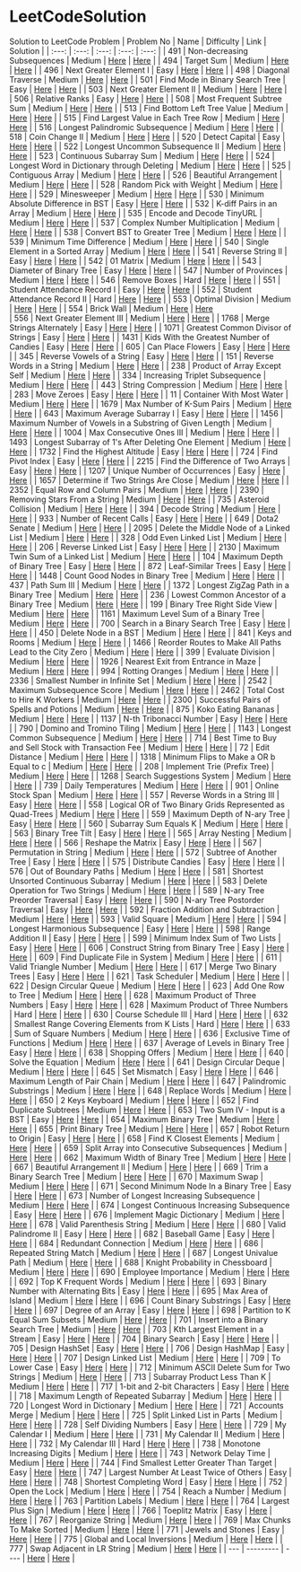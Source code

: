 # LeetCodeSolution

Solution to LeetCode Problem
| Problem No | Name | Difficulty | Link | Solution |
| :---:   | :---: | :---: | :---: | :---: |
| 491 | Non-decreasing Subsequences |  Medium  | [Here](https://leetcode.com/problems/non-decreasing-subsequences/)   | [Here](https://github.com/takadashin/LeetCodeSolution/tree/main/491.%20Non-decreasing%20Subsequences)   |
| 494 | Target Sum |  Medium  | [Here](https://leetcode.com/problems/target-sum/)   | [Here](https://github.com/takadashin/LeetCodeSolution/tree/main/494.%20Target%20Sum)   |
| 496 | Next Greater Element I |  Easy  | [Here](https://leetcode.com/problems/next-greater-element-i/description/)   | [Here](https://github.com/takadashin/LeetCodeSolution/tree/main/496.%20Next%20Greater%20Element%20I)   |
| 498 | Diagonal Traverse |  Medium  | [Here](https://leetcode.com/problems/diagonal-traverse/description/)   | [Here](https://github.com/takadashin/LeetCodeSolution/tree/main/498.%20Diagonal%20Traverse)   |
| 501 | Find Mode in Binary Search Tree |  Easy  | [Here](https://leetcode.com/problems/find-mode-in-binary-search-tree/)   | [Here](https://github.com/takadashin/LeetCodeSolution/tree/main/501.%20Find%20Mode%20in%20Binary%20Search%20Tree)   |
| 503 | Next Greater Element II |  Medium  | [Here](https://leetcode.com/problems/next-greater-element-ii/description/)   | [Here](https://github.com/takadashin/LeetCodeSolution/tree/main/503.%20Next%20Greater%20Element%20II)   |
| 506 | Relative Ranks |  Easy  | [Here](https://leetcode.com/problems/relative-ranks/description/)   | [Here](https://github.com/takadashin/LeetCodeSolution/tree/main/506.%20Relative%20Ranks)   |
| 508 | Most Frequent Subtree Sum |  Medium  | [Here](https://leetcode.com/problems/most-frequent-subtree-sum/description/)   | [Here](https://github.com/takadashin/LeetCodeSolution/tree/main/508.%20Most%20Frequent%20Subtree%20Sum)   |
| 513 | Find Bottom Left Tree Value |  Medium  | [Here](https://leetcode.com/problems/find-bottom-left-tree-value/description/)   | [Here](https://github.com/takadashin/LeetCodeSolution/tree/main/513.%20Find%20Bottom%20Left%20Tree%20Value)   |
| 515 | Find Largest Value in Each Tree Row |  Medium  | [Here](https://leetcode.com/problems/find-largest-value-in-each-tree-row/description/)   | [Here](https://github.com/takadashin/LeetCodeSolution/tree/main/515.%20Find%20Largest%20Value%20in%20Each%20Tree%20Row)   |
| 516 | Longest Palindromic Subsequence |  Medium  | [Here](https://leetcode.com/problems/longest-palindromic-subsequence/description/)   | [Here](https://github.com/takadashin/LeetCodeSolution/tree/main/516.%20Longest%20Palindromic%20Subsequence)   |
| 518 | Coin Change II |  Medium  | [Here](https://leetcode.com/problems/coin-change-ii/description/)   | [Here](https://github.com/takadashin/LeetCodeSolution/tree/main/518.%20Coin%20Change%20II)   |
| 520 | Detect Capital |  Easy  | [Here](https://leetcode.com/problems/detect-capital/)   | [Here](https://github.com/takadashin/LeetCodeSolution/tree/main/520.%20Detect%20Capital)   |
| 522 | Longest Uncommon Subsequence II |  Medium  | [Here](https://leetcode.com/problems/longest-uncommon-subsequence-ii/description/)   | [Here](https://github.com/takadashin/LeetCodeSolution/tree/main/522.%20Longest%20Uncommon%20Subsequence%20II)   |
| 523 | Continuous Subarray Sum |  Medium  | [Here](https://leetcode.com/problems/continuous-subarray-sum/description/)   | [Here](https://github.com/takadashin/LeetCodeSolution/tree/main/523.%20Continuous%20Subarray%20Sum)   |
| 524 | Longest Word in Dictionary through Deleting |  Medium  | [Here](https://leetcode.com/problems/longest-word-in-dictionary-through-deleting/description/)   | [Here](https://github.com/takadashin/LeetCodeSolution/tree/main/524.%20Longest%20Word%20in%20Dictionary%20through%20Deleting)   |
| 525 | Contiguous Array |  Medium  | [Here](https://leetcode.com/problems/contiguous-array/description/)   | [Here](https://github.com/takadashin/LeetCodeSolution/tree/main/525.%20Contiguous%20Array)   |
| 526 | Beautiful Arrangement |  Medium  | [Here](https://leetcode.com/problems/beautiful-arrangement/description/)   | [Here](https://github.com/takadashin/LeetCodeSolution/tree/main/526.%20Beautiful%20Arrangement)   |
| 528 | Random Pick with Weight |  Medium  | [Here](https://leetcode.com/problems/random-pick-with-weight/description/)   | [Here](https://github.com/takadashin/LeetCodeSolution/tree/main/528.%20Random%20Pick%20with%20Weight)   |
| 529 | Minesweeper |  Medium  | [Here](https://leetcode.com/problems/minesweeper/description/)   | [Here](https://github.com/takadashin/LeetCodeSolution/tree/main/529.%20Minesweeper)   |
| 530 | Minimum Absolute Difference in BST |  Easy  | [Here](https://leetcode.com/problems/minimum-absolute-difference-in-bst/description/)   | [Here](https://github.com/takadashin/LeetCodeSolution/tree/main/530.%20Minimum%20Absolute%20Difference%20in%20BST)   |
| 532 | K-diff Pairs in an Array |  Medium  | [Here](https://leetcode.com/problems/k-diff-pairs-in-an-array/description/)   | [Here](https://github.com/takadashin/LeetCodeSolution/tree/main/532.%20K-diff%20Pairs%20in%20an%20Array)   |
| 535 | Encode and Decode TinyURL |  Medium  | [Here](https://leetcode.com/problems/encode-and-decode-tinyurl/description/)   | [Here](https://github.com/takadashin/LeetCodeSolution/tree/main/535.%20Encode%20and%20Decode%20TinyURL)   |
| 537 | Complex Number Multiplication |  Medium  | [Here](https://leetcode.com/problems/complex-number-multiplication/description/)   | [Here](https://github.com/takadashin/LeetCodeSolution/tree/main/537.%20Complex%20Number%20Multiplication)   |
| 538 | Convert BST to Greater Tree |  Medium  | [Here](https://leetcode.com/problems/convert-bst-to-greater-tree/description/)   | [Here](https://github.com/takadashin/LeetCodeSolution/tree/main/538.%20Convert%20BST%20to%20Greater%20Tree)   |
| 539 | Minimum Time Difference |  Medium  | [Here](https://leetcode.com/problems/minimum-time-difference/description/)   | [Here](https://github.com/takadashin/LeetCodeSolution/tree/main/539.%20Minimum%20Time%20Difference)   |
| 540 | Single Element in a Sorted Array | Medium  | [Here](https://leetcode.com/problems/single-element-in-a-sorted-array/description/)   | [Here](https://github.com/takadashin/LeetCodeSolution/tree/main/540.%20Single%20Element%20in%20a%20Sorted%20Array)   |
| 541 | Reverse String II |  Easy  | [Here](https://leetcode.com/problems/reverse-string-ii/description/)   | [Here](https://github.com/takadashin/LeetCodeSolution/tree/main/541.%20Reverse%20String%20II)   |
| 542 | 01 Matrix |  Medium  | [Here](https://leetcode.com/problems/01-matrix/description/)   | [Here](https://github.com/takadashin/LeetCodeSolution/tree/main/542.%2001%20Matrix)   |
| 543 | Diameter of Binary Tree |  Easy  | [Here](https://leetcode.com/problems/diameter-of-binary-tree/description/)   | [Here](https://github.com/takadashin/LeetCodeSolution/tree/main/543.%20Diameter%20of%20Binary%20Tree)   |
| 547 | Number of Provinces |  Medium  | [Here](https://leetcode.com/problems/number-of-provinces/description/)   | [Here](https://github.com/takadashin/LeetCodeSolution/tree/main/547.%20Number%20of%20Provinces)   |
| 546 | Remove Boxes |  Hard  | [Here](https://leetcode.com/problems/remove-boxes/description/)   | [Here](https://github.com/takadashin/LeetCodeSolution/tree/main/546.%20Remove%20Boxes)   |
| 551 | Student Attendance Record I |  Easy  | [Here](https://leetcode.com/problems/student-attendance-record-i/)   | [Here](https://github.com/takadashin/LeetCodeSolution/tree/main/551.%20Student%20Attendance%20Record%20I)   |
| 552 | Student Attendance Record II |  Hard  | [Here](https://leetcode.com/problems/student-attendance-record-ii/description/)   | [Here](https://github.com/takadashin/LeetCodeSolution/tree/main/552.%20Student%20Attendance%20Record%20II)   |
| 553 | Optimal Division |  Medium  | [Here](https://leetcode.com/problems/optimal-division/description/)   | [Here](https://github.com/takadashin/LeetCodeSolution/tree/main/553.%20Optimal%20Division)   |
| 554 | Brick Wall |  Medium  | [Here](https://leetcode.com/problems/brick-wall/description/)   | [Here](https://github.com/takadashin/LeetCodeSolution/tree/main/554.%20Brick%20Wall)   
| 556 | Next Greater Element III |  Medium  | [Here](https://leetcode.com/problems/next-greater-element-iii/description/)   | [Here](https://github.com/takadashin/LeetCodeSolution/tree/main/556.%20Next%20Greater%20Element%20III)   |
| 1768 | Merge Strings Alternately |  Easy  | [Here](https://leetcode.com/problems/merge-strings-alternately/description/?envType=study-plan-v2&envId=leetcode-75)   | [Here](https://github.com/takadashin/LeetCodeSolution/tree/main/1768.%20Merge%20Strings%20Alternately)   |
| 1071 | Greatest Common Divisor of Strings |  Easy  | [Here](https://leetcode.com/problems/greatest-common-divisor-of-strings/description/?envType=study-plan-v2&envId=leetcode-75)   | [Here](https://github.com/takadashin/LeetCodeSolution/tree/main/1071.%20Greatest%20Common%20Divisor%20of%20Strings)   |
| 1431 | Kids With the Greatest Number of Candies |  Easy  | [Here](https://leetcode.com/problems/kids-with-the-greatest-number-of-candies/description/?envType=study-plan-v2&envId=leetcode-75)   | [Here](https://github.com/takadashin/LeetCodeSolution/tree/main/1431.%20Kids%20With%20the%20Greatest%20Number%20of%20Candies)   |
| 605 | Can Place Flowers |  Easy  | [Here](https://leetcode.com/problems/can-place-flowers/description/?envType=study-plan-v2&envId=leetcode-75)   | [Here](https://github.com/takadashin/LeetCodeSolution/tree/main/605.%20Can%20Place%20Flowers)   |
| 345 | Reverse Vowels of a String |  Easy  | [Here](https://leetcode.com/problems/reverse-vowels-of-a-string/description/?envType=study-plan-v2&envId=leetcode-75)   | [Here](https://github.com/takadashin/LeetCodeSolution/tree/main/345.%20Reverse%20Vowels%20of%20a%20String)   |
| 151 | Reverse Words in a String |  Medium  | [Here](https://leetcode.com/problems/reverse-words-in-a-string/description/?envType=study-plan-v2&envId=leetcode-75)   | [Here](https://github.com/takadashin/LeetCodeSolution/tree/main/151.%20Reverse%20Words%20in%20a%20String)   |
| 238 | Product of Array Except Self |  Medium  | [Here](https://leetcode.com/problems/product-of-array-except-self/description/?envType=study-plan-v2&envId=leetcode-75)   | [Here](https://github.com/takadashin/LeetCodeSolution/tree/main/238.%20Product%20of%20Array%20Except%20Self)   |
| 334 | Increasing Triplet Subsequence |  Medium  | [Here](https://leetcode.com/problems/increasing-triplet-subsequence/description/?envType=study-plan-v2&envId=leetcode-75)   | [Here](https://github.com/takadashin/LeetCodeSolution/tree/main/334.%20Increasing%20Triplet%20Subsequence)   |
| 443 | String Compression |  Medium  | [Here](https://leetcode.com/problems/string-compression/description/?envType=study-plan-v2&envId=leetcode-75)   | [Here](https://github.com/takadashin/LeetCodeSolution/tree/main/443.%20String%20Compression)   |
| 283 | Move Zeroes |  Easy  | [Here](https://leetcode.com/problems/move-zeroes/description/?envType=study-plan-v2&envId=leetcode-75)   | [Here](https://github.com/takadashin/LeetCodeSolution/tree/main/283.%20Move%20Zeroes)   |
| 11 | Container With Most Water |  Medium  | [Here](https://leetcode.com/problems/container-with-most-water/description/?envType=study-plan-v2&envId=leetcode-75)   | [Here](https://github.com/takadashin/LeetCodeSolution/tree/main/11.%20Container%20With%20Most%20Water)   |
| 1679 | Max Number of K-Sum Pairs |  Medium  | [Here](https://leetcode.com/problems/max-number-of-k-sum-pairs/description/?envType=study-plan-v2&envId=leetcode-75)   | [Here](https://github.com/takadashin/LeetCodeSolution/tree/main/1679.%20Max%20Number%20of%20K-Sum%20Pairs%20Medium)   |
| 643 | Maximum Average Subarray I |  Easy  | [Here](https://leetcode.com/problems/maximum-average-subarray-i/description/?envType=study-plan-v2&envId=leetcode-75)   | [Here](https://github.com/takadashin/LeetCodeSolution/tree/main/643.%20Maximum%20Average%20Subarray%20I)   |
| 1456 | Maximum Number of Vowels in a Substring of Given Length |  Medium  | [Here](https://leetcode.com/problems/maximum-number-of-vowels-in-a-substring-of-given-length/description/?envType=study-plan-v2&envId=leetcode-75)   | [Here](https://github.com/takadashin/LeetCodeSolution/tree/main/1456.%20Maximum%20Number%20of%20Vowels%20in%20a%20Substring%20of%20Given%20Length)   |
|  1004 | Max Consecutive Ones III |  Medium  | [Here](https://leetcode.com/problems/max-consecutive-ones-iii/description/?envType=study-plan-v2&envId=leetcode-75)   | [Here](https://github.com/takadashin/LeetCodeSolution/tree/main/1004.%20Max%20Consecutive%20Ones%20III)   |
| 1493 | Longest Subarray of 1's After Deleting One Element |  Medium  | [Here](https://leetcode.com/problems/longest-subarray-of-1s-after-deleting-one-element/description/?envType=study-plan-v2&envId=leetcode-75)   | [Here](https://github.com/takadashin/LeetCodeSolution/tree/main/1493.%20Longest%20Subarray%20of%201's%20After%20Deleting%20One%20Element)   |
| 1732 | Find the Highest Altitude |  Easy  | [Here](https://leetcode.com/problems/find-the-highest-altitude/description/?envType=study-plan-v2&envId=leetcode-75)   | [Here](https://github.com/takadashin/LeetCodeSolution/tree/main/1732.%20Find%20the%20Highest%20Altitude)   |
| 724 | Find Pivot Index |  Easy  | [Here](https://leetcode.com/problems/find-pivot-index/description/?envType=study-plan-v2&envId=leetcode-75)   | [Here](https://github.com/takadashin/LeetCodeSolution/tree/main/724.%20Find%20Pivot%20Index)   |
| 2215 | Find the Difference of Two Arrays |  Easy  | [Here](https://leetcode.com/problems/find-the-difference-of-two-arrays/description/?envType=study-plan-v2&envId=leetcode-75)   | [Here](https://github.com/takadashin/LeetCodeSolution/tree/main/2215.%20Find%20the%20Difference%20of%20Two%20Arrays)   |
| 1207 | Unique Number of Occurrences | Easy  | [Here](https://leetcode.com/problems/unique-number-of-occurrences/description/?envType=study-plan-v2&envId=leetcode-75)   | [Here](https://github.com/takadashin/LeetCodeSolution/tree/main/1207.%20Unique%20Number%20of%20Occurrences)   |
| 1657 | Determine if Two Strings Are Close | Medium  | [Here](https://leetcode.com/problems/determine-if-two-strings-are-close/description/?envType=study-plan-v2&envId=leetcode-75)   | [Here](https://github.com/takadashin/LeetCodeSolution/tree/main/1657.%20Determine%20if%20Two%20Strings%20Are%20Close)   |
| 2352 | Equal Row and Column Pairs | Medium  | [Here](https://leetcode.com/problems/equal-row-and-column-pairs/description/?envType=study-plan-v2&envId=leetcode-75)   | [Here](https://github.com/takadashin/LeetCodeSolution/tree/main/2352.%20Equal%20Row%20and%20Column%20Pairs)   |
| 2390 | Removing Stars From a String | Medium  | [Here](https://leetcode.com/problems/removing-stars-from-a-string/description/)   | [Here](https://github.com/takadashin/LeetCodeSolution/tree/main/2390.%20Removing%20Stars%20From%20a%20String)   |
| 735 | Asteroid Collision |  Medium  | [Here](https://leetcode.com/problems/asteroid-collision/description/)   | [Here](https://github.com/takadashin/LeetCodeSolution/tree/main/735.%20Asteroid%20Collision)   |
| 394 | Decode String |  Medium  | [Here](https://leetcode.com/problems/decode-string/?envType=study-plan-v2&envId=leetcode-75)   | [Here](https://github.com/takadashin/LeetCodeSolution/tree/main/394.%20Decode%20String)   |
| 933 | Number of Recent Calls |  Easy  | [Here](https://leetcode.com/problems/number-of-recent-calls/description/?envType=study-plan-v2&envId=leetcode-75)   | [Here](https://github.com/takadashin/LeetCodeSolution/tree/main/933.%20Number%20of%20Recent%20Calls)   |
| 649 | Dota2 Senate  |  Medium  | [Here](https://leetcode.com/problems/dota2-senate/description/?envType=study-plan-v2&envId=leetcode-75)   | [Here](https://github.com/takadashin/LeetCodeSolution/tree/main/649.%20Dota2%20Senate)   |
| 2095 | Delete the Middle Node of a Linked List |  Medium  | [Here](https://leetcode.com/problems/delete-the-middle-node-of-a-linked-list/description/?envType=study-plan-v2&envId=leetcode-75)   | [Here](https://github.com/takadashin/LeetCodeSolution/tree/main/2095.%20Delete%20the%20Middle%20Node%20of%20a%20Linked%20List)   |
| 328 | Odd Even Linked List |  Medium  | [Here](https://leetcode.com/problems/odd-even-linked-list/description/?envType=study-plan-v2&envId=leetcode-75)   | [Here](https://github.com/takadashin/LeetCodeSolution/tree/main/328.%20Odd%20Even%20Linked%20List)   |
| 206 | Reverse Linked List | Easy  | [Here](https://leetcode.com/problems/reverse-linked-list/description/?envType=study-plan-v2&envId=leetcode-75)   | [Here](https://github.com/takadashin/LeetCodeSolution/tree/main/206.%20Reverse%20Linked%20List)  |
| 2130 | Maximum Twin Sum of a Linked List  |  Medium  | [Here](https://leetcode.com/problems/maximum-twin-sum-of-a-linked-list/description/)   | [Here](https://github.com/takadashin/LeetCodeSolution/tree/main/2130.%20Maximum%20Twin%20Sum%20of%20a%20Linked%20List)   |
| 104 | Maximum Depth of Binary Tree |  Easy  | [Here](https://leetcode.com/problems/maximum-depth-of-binary-tree/description/?envType=study-plan-v2&envId=leetcode-75)   | [Here](https://github.com/takadashin/LeetCodeSolution/tree/main/104.%20Maximum%20Depth%20of%20Binary%20Tree)   |
| 872 | Leaf-Similar Trees |  Easy  | [Here](https://leetcode.com/problems/leaf-similar-trees/description/?envType=study-plan-v2&envId=leetcode-75)   | [Here](https://github.com/takadashin/LeetCodeSolution/tree/main/872.%20Leaf-Similar%20Trees)   |
| 1448 | Count Good Nodes in Binary Tree |  Medium  | [Here](https://leetcode.com/problems/count-good-nodes-in-binary-tree/description/?envType=study-plan-v2&envId=leetcode-75)   | [Here](https://github.com/takadashin/LeetCodeSolution/tree/main/1448.%20Count%20Good%20Nodes%20in%20Binary%20Tree)   |
| 437 | Path Sum III | Medium  | [Here](https://leetcode.com/problems/path-sum-iii/description/?envType=study-plan-v2&envId=leetcode-75)   | [Here](https://github.com/takadashin/LeetCodeSolution/tree/main/437.%20Path%20Sum%20III)   |
| 1372 | Longest ZigZag Path in a Binary Tree |  Medium  | [Here](https://leetcode.com/problems/longest-zigzag-path-in-a-binary-tree/description/)   | [Here](https://github.com/takadashin/LeetCodeSolution/tree/main/1372.%20Longest%20ZigZag%20Path%20in%20a%20Binary%20Tree)   |
| 236 | Lowest Common Ancestor of a Binary Tree |  Medium  | [Here](https://leetcode.com/problems/lowest-common-ancestor-of-a-binary-tree/description/?envType=study-plan-v2&envId=leetcode-75)   | [Here](https://github.com/takadashin/LeetCodeSolution/tree/main/236.%20Lowest%20Common%20Ancestor%20of%20a%20Binary%20Tree)   |
| 199 | Binary Tree Right Side View |  Medium  | [Here](https://leetcode.com/problems/binary-tree-right-side-view/description/)   | [Here](https://github.com/takadashin/LeetCodeSolution/tree/main/199.%20Binary%20Tree%20Right%20Side%20View)   |
| 1161 | Maximum Level Sum of a Binary Tree | Medium  | [Here](https://leetcode.com/problems/maximum-level-sum-of-a-binary-tree/description/?envType=study-plan-v2&envId=leetcode-75)   | [Here](https://github.com/takadashin/LeetCodeSolution/tree/main/1161.%20Maximum%20Level%20Sum%20of%20a%20Binary%20Tree)   |
| 700 | Search in a Binary Search Tree |  Easy  | [Here](https://leetcode.com/problems/search-in-a-binary-search-tree/description/?envType=study-plan-v2&envId=leetcode-75)   | [Here](https://github.com/takadashin/LeetCodeSolution/tree/main/700.%20Search%20in%20a%20Binary%20Search%20Tree)   |
| 450 | Delete Node in a BST | Medium  | [Here](https://leetcode.com/problems/delete-node-in-a-bst/description/?source=submission-ac)   | [Here](https://github.com/takadashin/LeetCodeSolution/tree/main/450.%20Delete%20Node%20in%20a%20BST)   |
| 841 | Keys and Rooms | Medium  | [Here](https://leetcode.com/problems/keys-and-rooms/description/?envType=study-plan-v2&envId=leetcode-75)   | [Here](https://github.com/takadashin/LeetCodeSolution/tree/main/841.%20Keys%20and%20Rooms)   |
| 1466 | Reorder Routes to Make All Paths Lead to the City Zero |  Medium  | [Here](https://leetcode.com/problems/reorder-routes-to-make-all-paths-lead-to-the-city-zero/description/?envType=study-plan-v2&envId=leetcode-75)   | [Here](https://github.com/takadashin/LeetCodeSolution/tree/main/1466.%20Reorder%20Routes%20to%20Make%20All%20Paths%20Lead%20to%20the%20City%20Zero)   |
| 399 | Evaluate Division | Medium  | [Here](https://leetcode.com/problems/evaluate-division/description/?envType=study-plan-v2&envId=leetcode-75)   | [Here](https://github.com/takadashin/LeetCodeSolution/tree/main/399.%20Evaluate%20Division)   |
| 1926 | Nearest Exit from Entrance in Maze | Medium  | [Here](https://leetcode.com/problems/nearest-exit-from-entrance-in-maze/?envType=study-plan-v2&envId=leetcode-75)   | [Here](https://github.com/takadashin/LeetCodeSolution/tree/main/1926.%20Nearest%20Exit%20from%20Entrance%20in%20Maze)   |
| 994 | Rotting Oranges |  Medium  | [Here](https://leetcode.com/problems/rotting-oranges/description/?envType=study-plan-v2&envId=leetcode-75)   | [Here](https://github.com/takadashin/LeetCodeSolution/tree/main/994.%20Rotting%20Oranges)   |
| 2336 | Smallest Number in Infinite Set | Medium  | [Here](https://leetcode.com/problems/smallest-number-in-infinite-set/description/?envType=study-plan-v2&envId=leetcode-75)   | [Here](https://github.com/takadashin/LeetCodeSolution/tree/main/2336.%20Smallest%20Number%20in%20Infinite%20Set)   |
| 2542 | Maximum Subsequence Score | Medium  | [Here](https://leetcode.com/problems/maximum-subsequence-score/description/?envType=study-plan-v2&envId=leetcode-75)   | [Here](https://github.com/takadashin/LeetCodeSolution/tree/main/2542.%20Maximum%20Subsequence%20Score)   |
| 2462 | Total Cost to Hire K Workers | Medium  | [Here](https://leetcode.com/problems/total-cost-to-hire-k-workers/)   | [Here](https://github.com/takadashin/LeetCodeSolution/blob/main/2462.%20Total%20Cost%20to%20Hire%20K%20Workers/Solution.cpp)   |
| 2300 | Successful Pairs of Spells and Potions | Medium | [Here](https://leetcode.com/problems/successful-pairs-of-spells-and-potions/description/?envType=study-plan-v2&envId=leetcode-75)   | [Here](https://github.com/takadashin/LeetCodeSolution/tree/main/2300.%20Successful%20Pairs%20of%20Spells%20and%20Potions)   |
| 875 | Koko Eating Bananas | Medium  | [Here](https://leetcode.com/problems/koko-eating-bananas/)   | [Here](https://github.com/takadashin/LeetCodeSolution/tree/main/875.%20Koko%20Eating%20Bananas)   |
| 1137 | N-th Tribonacci Number |  Easy  | [Here](https://leetcode.com/problems/n-th-tribonacci-number/?envType=study-plan-v2&envId=leetcode-75)   | [Here](https://github.com/takadashin/LeetCodeSolution/tree/main/1137.%20N-th%20Tribonacci%20Number)   |
| 790 | Domino and Tromino Tiling | Medium  | [Here](https://leetcode.com/problems/domino-and-tromino-tiling/description/?envType=study-plan-v2&envId=leetcode-75)   | [Here](https://github.com/takadashin/LeetCodeSolution/tree/main/790.%20Domino%20and%20Tromino%20Tiling)   |
| 1143 | Longest Common Subsequence | Medium  | [Here](https://leetcode.com/problems/longest-common-subsequence/description/?envType=study-plan-v2&envId=leetcode-75)   | [Here](https://github.com/takadashin/LeetCodeSolution/tree/main/1143.%20Longest%20Common%20Subsequence)   |
| 714 | Best Time to Buy and Sell Stock with Transaction Fee | Medium |  [Here](https://leetcode.com/problems/best-time-to-buy-and-sell-stock-with-transaction-fee/description/?envType=study-plan-v2&envId=leetcode-75)   | [Here](https://github.com/takadashin/LeetCodeSolution/tree/main/714.%20Best%20Time%20to%20Buy%20and%20Sell%20Stock%20with%20Transaction%20Fee)   |
| 72 | Edit Distance | Medium  | [Here](https://leetcode.com/problems/edit-distance/description/?envType=study-plan-v2&envId=leetcode-75)   | [Here](https://github.com/takadashin/LeetCodeSolution/tree/main/72.%20Edit%20Distance)   |
| 1318 | Minimum Flips to Make a OR b Equal to c | Medium  | [Here](https://leetcode.com/problems/minimum-flips-to-make-a-or-b-equal-to-c/?envType=study-plan-v2&envId=leetcode-75)   | [Here](https://github.com/takadashin/LeetCodeSolution/tree/main/1318.%20Minimum%20Flips%20to%20Make%20a%20OR%20b%20Equal%20to%20c)   |
| 208 | Implement Trie (Prefix Tree) | Medium  | [Here](https://leetcode.com/problems/implement-trie-prefix-tree/)   | [Here](https://github.com/takadashin/LeetCodeSolution/tree/main/208.%20Implement%20Trie%20(Prefix%20Tree))   |
| 1268 | Search Suggestions System  | Medium  | [Here](https://leetcode.com/problems/search-suggestions-system/description/?envType=study-plan-v2&envId=leetcode-75)   | [Here](https://github.com/takadashin/LeetCodeSolution/tree/main/1268.%20Search%20Suggestions%20System)   |
| 739 | Daily Temperatures | Medium  | [Here](https://leetcode.com/problems/daily-temperatures/description/?envType=study-plan-v2&envId=leetcode-75)   | [Here](https://github.com/takadashin/LeetCodeSolution/tree/main/739.%20Daily%20Temperatures)   |
| 901 | Online Stock Span | Medium  | [Here](https://leetcode.com/problems/online-stock-span/description/?envType=study-plan-v2&envId=leetcode-75)   | [Here](https://github.com/takadashin/LeetCodeSolution/tree/main/901.%20Online%20Stock%20Span)   |
| 557 | Reverse Words in a String III | Easy  | [Here](https://leetcode.com/problems/reverse-words-in-a-string-iii/description/)   | [Here](https://github.com/takadashin/LeetCodeSolution/tree/main/557.%20Reverse%20Words%20in%20a%20String%20III)   |
| 558 | Logical OR of Two Binary Grids Represented as Quad-Trees | Medium  | [Here](https://leetcode.com/problems/logical-or-of-two-binary-grids-represented-as-quad-trees/description/)   | [Here](https://github.com/takadashin/LeetCodeSolution/tree/main/558.%20Logical%20OR%20of%20Two%20Binary%20Grids%20Represented%20as%20Quad-Trees)   |
| 559 | Maximum Depth of N-ary Tree |  Easy  | [Here](https://leetcode.com/problems/maximum-depth-of-n-ary-tree/description/)   | [Here](https://github.com/takadashin/LeetCodeSolution/tree/main/559.%20Maximum%20Depth%20of%20N-ary%20Tree)   |
| 560 | Subarray Sum Equals K | Medium  | [Here](https://leetcode.com/problems/subarray-sum-equals-k/description/)   | [Here](https://github.com/takadashin/LeetCodeSolution/tree/main/560.%20Subarray%20Sum%20Equals%20K)   |
| 563 | Binary Tree Tilt | Easy  | [Here](https://leetcode.com/problems/binary-tree-tilt/description/)   | [Here](https://github.com/takadashin/LeetCodeSolution/tree/main/563.%20Binary%20Tree%20Tilt)   |
| 565 | Array Nesting |  Medium  | [Here](https://leetcode.com/problems/array-nesting/description/)   | [Here](https://github.com/takadashin/LeetCodeSolution/tree/main/565.%20Array%20Nesting)   |
| 566 | Reshape the Matrix | Easy  | [Here](https://leetcode.com/problems/reshape-the-matrix/)   | [Here](https://github.com/takadashin/LeetCodeSolution/tree/main/566.%20Reshape%20the%20Matrix)   |
| 567 | Permutation in String | Medium  | [Here](https://leetcode.com/problems/permutation-in-string/)   | [Here](https://github.com/takadashin/LeetCodeSolution/tree/main/567.%20Permutation%20in%20String)   |
| 572 | Subtree of Another Tree |  Easy  | [Here](https://leetcode.com/problems/subtree-of-another-tree/)   | [Here](https://github.com/takadashin/LeetCodeSolution/tree/main/572.%20Subtree%20of%20Another%20Tree)   |
| 575 | Distribute Candies |  Easy  | [Here](https://leetcode.com/problems/distribute-candies/description/)   | [Here](https://github.com/takadashin/LeetCodeSolution/tree/main/575.%20Distribute%20Candies)   |
| 576 | Out of Boundary Paths |  Medium  | [Here](https://leetcode.com/problems/out-of-boundary-paths/description/)   | [Here](https://github.com/takadashin/LeetCodeSolution/tree/main/576.%20Out%20of%20Boundary%20Paths)   |
| 581 |  Shortest Unsorted Continuous Subarray |  Medium  | [Here](https://leetcode.com/problems/shortest-unsorted-continuous-subarray/description/)   | [Here](https://github.com/takadashin/LeetCodeSolution/tree/main/581.%20Shortest%20Unsorted%20Continuous%20Subarray)   |
| 583 | Delete Operation for Two Strings  |  Medium  | [Here](https://leetcode.com/problems/delete-operation-for-two-strings/description/)   | [Here](https://github.com/takadashin/LeetCodeSolution/tree/main/583.%20Delete%20Operation%20for%20Two%20Strings)   |
| 589 | N-ary Tree Preorder Traversal |  Easy  | [Here](https://leetcode.com/problems/n-ary-tree-preorder-traversal/description/)   | [Here](https://github.com/takadashin/LeetCodeSolution/tree/main/589.%20N-ary%20Tree%20Preorder%20Traversal)   |
| 590 | N-ary Tree Postorder Traversal |  Easy  | [Here](https://leetcode.com/problems/n-ary-tree-postorder-traversal/description/)   | [Here](https://github.com/takadashin/LeetCodeSolution/tree/main/590.%20N-ary%20Tree%20Postorder%20Traversal)   |
| 592 | Fraction Addition and Subtraction |  Medium  | [Here](https://leetcode.com/problems/fraction-addition-and-subtraction/description/)   | [Here](https://github.com/takadashin/LeetCodeSolution/tree/main/592.%20Fraction%20Addition%20and%20Subtraction)   |
| 593 | Valid Square |  Medium  | [Here](https://leetcode.com/problems/valid-square/description/)   | [Here](https://github.com/takadashin/LeetCodeSolution/tree/main/593.%20Valid%20Square)   |
| 594 | Longest Harmonious Subsequence |  Easy  | [Here](https://leetcode.com/problems/longest-harmonious-subsequence/)   | [Here](https://github.com/takadashin/LeetCodeSolution/tree/main/594.%20Longest%20Harmonious%20Subsequence)   |
| 598 | Range Addition II |  Easy  | [Here](https://leetcode.com/problems/range-addition-ii/description/)   | [Here](https://github.com/takadashin/LeetCodeSolution/tree/main/598.%20Range%20Addition%20II)   |
| 599 | Minimum Index Sum of Two Lists  |  Easy  | [Here](https://leetcode.com/problems/minimum-index-sum-of-two-lists/description/)   | [Here](https://github.com/takadashin/LeetCodeSolution/tree/main/599.%20Minimum%20Index%20Sum%20of%20Two%20Lists)   |
| 606 | Construct String from Binary Tree |  Easy  | [Here](https://leetcode.com/problems/construct-string-from-binary-tree/description/)   | [Here](https://github.com/takadashin/LeetCodeSolution/tree/main/606.%20Construct%20String%20from%20Binary%20Tree)   |
| 609 | Find Duplicate File in System |  Medium  | [Here](https://leetcode.com/problems/find-duplicate-file-in-system/description/)   | [Here](https://github.com/takadashin/LeetCodeSolution/tree/main/609.%20Find%20Duplicate%20File%20in%20System)   |
| 611 | Valid Triangle Number |  Medium  | [Here](https://leetcode.com/problems/valid-triangle-number/description/)   | [Here](https://github.com/takadashin/LeetCodeSolution/tree/main/611.%20Valid%20Triangle%20Number)   |
| 617 | Merge Two Binary Trees |  Easy  | [Here](https://leetcode.com/problems/merge-two-binary-trees/description/)   | [Here](https://github.com/takadashin/LeetCodeSolution/tree/main/617.%20Merge%20Two%20Binary%20Trees)   |
| 621 | Task Scheduler |  Medium  | [Here](https://leetcode.com/problems/task-scheduler/description/)   | [Here](https://github.com/takadashin/LeetCodeSolution/tree/main/621.%20Task%20Scheduler)   |
| 622 | Design Circular Queue |  Medium  | [Here](https://leetcode.com/problems/design-circular-queue/description/)   | [Here](https://github.com/takadashin/LeetCodeSolution/tree/main/622.%20Design%20Circular%20Queue)   |
| 623 | Add One Row to Tree |  Medium  | [Here](https://leetcode.com/problems/add-one-row-to-tree/description/)   | [Here](https://github.com/takadashin/LeetCodeSolution/tree/main/623.%20Add%20One%20Row%20to%20Tree)   |
| 628 | Maximum Product of Three Numbers |  Easy  | [Here](https://leetcode.com/problems/maximum-product-of-three-numbers/description/)   | [Here](https://github.com/takadashin/LeetCodeSolution/tree/main/628.%20Maximum%20Product%20of%20Three%20Numbers)   |
| 628 | Maximum Product of Three Numbers |  Hard  | [Here](https://leetcode.com/problems/maximum-product-of-three-numbers/)   | [Here](https://github.com/takadashin/LeetCodeSolution/tree/main/629.%20K%20Inverse%20Pairs%20Array)   |
| 630 | Course Schedule III |  Hard  | [Here](https://leetcode.com/problems/course-schedule-iii/description/)   | [Here](https://github.com/takadashin/LeetCodeSolution/tree/main/630.%20Course%20Schedule%20III)   |
| 632 | Smallest Range Covering Elements from K Lists |  Hard  | [Here](https://leetcode.com/problems/smallest-range-covering-elements-from-k-lists)   | [Here](https://github.com/takadashin/LeetCodeSolution/tree/main/632.%20Smallest%20Range%20Covering%20Elements%20from%20K%20Lists)   |
| 633 | Sum of Square Numbers | Medium  | [Here](https://leetcode.com/problems/sum-of-square-numbers/)   | [Here](https://github.com/takadashin/LeetCodeSolution/tree/main/633.%20Sum%20of%20Square%20Numbers)   |
| 636 | Exclusive Time of Functions |  Medium  | [Here](https://leetcode.com/problems/exclusive-time-of-functions/description/)   | [Here](https://github.com/takadashin/LeetCodeSolution/tree/main/636.%20Exclusive%20Time%20of%20Functions)   |
| 637 | Average of Levels in Binary Tree |  Easy  | [Here](https://leetcode.com/problems/average-of-levels-in-binary-tree/description/)   | [Here](https://github.com/takadashin/LeetCodeSolution/tree/main/637.%20Average%20of%20Levels%20in%20Binary%20Tree)   |
| 638 | Shopping Offers |  Medium  | [Here](https://leetcode.com/problems/shopping-offers/description/)   | [Here](https://github.com/takadashin/LeetCodeSolution/tree/main/638.%20Shopping%20Offers)   |
| 640 | Solve the Equation |  Medium  | [Here](https://leetcode.com/problems/solve-the-equation/description/)   | [Here](https://github.com/takadashin/LeetCodeSolution/tree/main/640.%20Solve%20the%20Equation)   |
| 641 | Design Circular Deque |  Medium  | [Here](https://leetcode.com/problems/design-circular-deque/description/)   | [Here](https://github.com/takadashin/LeetCodeSolution/tree/main/641.%20Design%20Circular%20Deque)   |
| 645 | Set Mismatch |  Easy  | [Here](https://leetcode.com/problems/set-mismatch/description/)   | [Here](https://github.com/takadashin/LeetCodeSolution/tree/main/645.%20Set%20Mismatch)   |
| 646 | Maximum Length of Pair Chain |  Medium  | [Here](https://leetcode.com/problems/maximum-length-of-pair-chain/description/)   | [Here](https://github.com/takadashin/LeetCodeSolution/tree/main/646.%20Maximum%20Length%20of%20Pair%20Chain)   |
| 647 | Palindromic Substrings |  Medium  | [Here](https://leetcode.com/problems/palindromic-substrings/description/)   | [Here](https://github.com/takadashin/LeetCodeSolution/tree/main/647.%20Palindromic%20Substrings)   |
| 648 | Replace Words |  Medium  | [Here](https://leetcode.com/problems/replace-words/description/)   | [Here](https://github.com/takadashin/LeetCodeSolution/tree/main/648.%20Replace%20Words)   |
| 650 | 2 Keys Keyboard |  Medium  | [Here](https://leetcode.com/problems/2-keys-keyboard/description/)   | [Here](https://github.com/takadashin/LeetCodeSolution/tree/main/650.%202%20Keys%20Keyboard)   |
| 652 | Find Duplicate Subtrees |  Medium  | [Here](https://leetcode.com/problems/find-duplicate-subtrees/description/)   | [Here](https://github.com/takadashin/LeetCodeSolution/tree/main/652.%20Find%20Duplicate%20Subtrees)   |
| 653 | Two Sum IV - Input is a BST |  Easy  | [Here](https://leetcode.com/problems/two-sum-iv-input-is-a-bst/description/)   | [Here](https://github.com/takadashin/LeetCodeSolution/tree/main/653.%20Two%20Sum%20IV%20-%20Input%20is%20a%20BST)   |
| 654 | Maximum Binary Tree |  Medium  | [Here](https://leetcode.com/problems/maximum-binary-tree/description/)   | [Here](https://github.com/takadashin/LeetCodeSolution/tree/main/654.%20Maximum%20Binary%20Tree)   |
| 655 | Print Binary Tree |  Medium  | [Here](https://leetcode.com/problems/print-binary-tree/description/)   | [Here](https://github.com/takadashin/LeetCodeSolution/tree/main/655.%20Print%20Binary%20Tree)   |
| 657 | Robot Return to Origin |  Easy  | [Here](https://leetcode.com/problems/robot-return-to-origin/description/)   | [Here](https://github.com/takadashin/LeetCodeSolution/tree/main/657.%20Robot%20Return%20to%20Origin)   |
| 658 | Find K Closest Elements |  Medium  | [Here](https://leetcode.com/problems/find-k-closest-elements/description/)   | [Here](https://github.com/takadashin/LeetCodeSolution/tree/main/658.%20Find%20K%20Closest%20Elements)   |
| 659 | Split Array into Consecutive Subsequences |  Medium  | [Here](https://leetcode.com/problems/split-array-into-consecutive-subsequences/description/)   | [Here](https://github.com/takadashin/LeetCodeSolution/tree/main/659.%20Split%20Array%20into%20Consecutive%20Subsequences)   |
| 662 | Maximum Width of Binary Tree |  Medium  | [Here](https://leetcode.com/problems/maximum-width-of-binary-tree/description/)   | [Here](https://github.com/takadashin/LeetCodeSolution/tree/main/662.%20Maximum%20Width%20of%20Binary%20Tree)   |
| 667 | Beautiful Arrangement II |  Medium  | [Here](https://leetcode.com/problems/beautiful-arrangement-ii/description/)   | [Here](https://github.com/takadashin/LeetCodeSolution/tree/main/667.%20Beautiful%20Arrangement%20II)   |
| 669 | Trim a Binary Search Tree |  Medium  | [Here](https://leetcode.com/problems/trim-a-binary-search-tree/description/)   | [Here](https://github.com/takadashin/LeetCodeSolution/tree/main/669.%20Trim%20a%20Binary%20Search%20Tree)   |
| 670 | Maximum Swap |  Medium  | [Here](https://leetcode.com/problems/maximum-swap/description/)   | [Here](https://github.com/takadashin/LeetCodeSolution/tree/main/670.%20Maximum%20Swap)   |
| 671 | Second Minimum Node In a Binary Tree |  Easy  | [Here](https://leetcode.com/problems/second-minimum-node-in-a-binary-tree/description/)   | [Here](https://github.com/takadashin/LeetCodeSolution/tree/main/671.%20Second%20Minimum%20Node%20In%20a%20Binary%20Tree)   |
| 673 | Number of Longest Increasing Subsequence |  Medium  | [Here](https://leetcode.com/problems/number-of-longest-increasing-subsequence/description/)   | [Here](https://github.com/takadashin/LeetCodeSolution/tree/main/673.%20Number%20of%20Longest%20Increasing%20Subsequence)   |
| 674 | Longest Continuous Increasing Subsequence |  Easy  | [Here](https://leetcode.com/problems/longest-continuous-increasing-subsequence/description/)   | [Here](https://github.com/takadashin/LeetCodeSolution/tree/main/674.%20Longest%20Continuous%20Increasing%20Subsequence)   |
| 676 | Implement Magic Dictionary |  Medium  | [Here](https://leetcode.com/problems/implement-magic-dictionary/description/)   | [Here](https://github.com/takadashin/LeetCodeSolution/tree/main/676.%20Implement%20Magic%20Dictionary)   |
| 678 | Valid Parenthesis String |  Medium  | [Here](https://leetcode.com/problems/valid-parenthesis-string/description/)   | [Here](https://github.com/takadashin/LeetCodeSolution/tree/main/678.%20Valid%20Parenthesis%20String)   |
| 680 | Valid Palindrome II |  Easy | [Here](https://leetcode.com/problems/valid-palindrome-ii/description/)   | [Here](https://github.com/takadashin/LeetCodeSolution/tree/main/680.%20Valid%20Palindrome%20II)   |
| 682 | Baseball Game |  Easy  | [Here](https://leetcode.com/problems/baseball-game/description/)   | [Here](https://github.com/takadashin/LeetCodeSolution/tree/main/682.%20Baseball%20Game)   |
| 684 | Redundant Connection |  Medium  | [Here](https://leetcode.com/problems/redundant-connection/description/)   | [Here](https://github.com/takadashin/LeetCodeSolution/tree/main/684.%20Redundant%20Connection)   |
| 686 | Repeated String Match |  Medium  | [Here](https://leetcode.com/problems/repeated-string-match/description/)   | [Here](https://github.com/takadashin/LeetCodeSolution/tree/main/686.%20Repeated%20String%20Match)   |
| 687 | Longest Univalue Path |  Medium  | [Here](https://leetcode.com/problems/longest-univalue-path/description/)   | [Here](https://github.com/takadashin/LeetCodeSolution/tree/main/687.%20Longest%20Univalue%20Path)   |
| 688 | Knight Probability in Chessboard |  Medium  | [Here](https://leetcode.com/problems/knight-probability-in-chessboard/description/)   | [Here](https://github.com/takadashin/LeetCodeSolution/tree/main/688.%20Knight%20Probability%20in%20Chessboard)   |
| 690 | Employee Importance |  Medium  | [Here](https://leetcode.com/problems/employee-importance/description/)   | [Here](https://github.com/takadashin/LeetCodeSolution/tree/main/690.%20Employee%20Importance)   |
| 692 | Top K Frequent Words |  Medium  | [Here](https://leetcode.com/problems/top-k-frequent-words/description/)   | [Here](https://github.com/takadashin/LeetCodeSolution/tree/main/692.%20Top%20K%20Frequent%20Words)   |
| 693 | Binary Number with Alternating Bits |  Easy  | [Here](https://leetcode.com/problems/binary-number-with-alternating-bits/description/)   | [Here](https://github.com/takadashin/LeetCodeSolution/tree/main/693.%20Binary%20Number%20with%20Alternating%20Bits)   |
| 695 | Max Area of Island |  Medium  | [Here](https://leetcode.com/problems/max-area-of-island/description/)   | [Here](https://github.com/takadashin/LeetCodeSolution/tree/main/695.%20Max%20Area%20of%20Island)   |
| 696 | Count Binary Substrings |  Easy  | [Here](https://leetcode.com/problems/count-binary-substrings/description/)   | [Here](https://github.com/takadashin/LeetCodeSolution/tree/main/696.%20Count%20Binary%20Substrings)   |
| 697 | Degree of an Array |  Easy  | [Here](https://leetcode.com/problems/degree-of-an-array/description/)   | [Here](https://github.com/takadashin/LeetCodeSolution/tree/main/697.%20Degree%20of%20an%20Array)   |
| 698 | Partition to K Equal Sum Subsets |  Medium  | [Here](https://leetcode.com/problems/partition-to-k-equal-sum-subsets/description/)   | [Here](https://github.com/takadashin/LeetCodeSolution/tree/main/698.%20Partition%20to%20K%20Equal%20Sum%20Subsets)   |
| 701 | Insert into a Binary Search Tree |  Medium  | [Here](https://leetcode.com/problems/insert-into-a-binary-search-tree/description/)   | [Here](https://github.com/takadashin/LeetCodeSolution/tree/main/701.%20Insert%20into%20a%20Binary%20Search%20Tree)   |
| 703 | Kth Largest Element in a Stream |  Easy  | [Here](https://leetcode.com/problems/kth-largest-element-in-a-stream/description/)   | [Here](https://github.com/takadashin/LeetCodeSolution/tree/main/703.%20Kth%20Largest%20Element%20in%20a%20Stream)   |
| 704 | Binary Search |  Easy  | [Here](https://leetcode.com/problems/binary-search/description/)   | [Here](https://github.com/takadashin/LeetCodeSolution/tree/main/704.%20Binary%20Search)   |
| 705 | Design HashSet |  Easy  | [Here](https://leetcode.com/problems/design-hashset/description/)   | [Here](https://github.com/takadashin/LeetCodeSolution/tree/main/705.%20Design%20HashSet)   |
| 706 | Design HashMap |  Easy  | [Here](https://leetcode.com/problems/design-hashmap/description/)   | [Here](https://github.com/takadashin/LeetCodeSolution/tree/main/706.%20Design%20HashMap)   |
| 707 | Design Linked List |  Medium  | [Here](https://leetcode.com/problems/design-linked-list/description/)   | [Here](https://github.com/takadashin/LeetCodeSolution/tree/main/707.%20Design%20Linked%20List)   |
| 709 | To Lower Case |  Easy  | [Here](https://leetcode.com/problems/to-lower-case/description/)   | [Here](https://github.com/takadashin/LeetCodeSolution/tree/main/709.%20To%20Lower%20Case)   |
| 712 | Minimum ASCII Delete Sum for Two Strings |  Medium  | [Here](https://leetcode.com/problems/minimum-ascii-delete-sum-for-two-strings/description/)   | [Here](https://github.com/takadashin/LeetCodeSolution/tree/main/712.%20Minimum%20ASCII%20Delete%20Sum%20for%20Two%20Strings)   |
| 713 | Subarray Product Less Than K |  Medium  | [Here](https://leetcode.com/problems/subarray-product-less-than-k/description/)   | [Here](https://github.com/takadashin/LeetCodeSolution/tree/main/713.%20Subarray%20Product%20Less%20Than%20K)   |
| 717 | 1-bit and 2-bit Characters |  Easy  | [Here](https://leetcode.com/problems/1-bit-and-2-bit-characters/description/)   | [Here](https://github.com/takadashin/LeetCodeSolution/tree/main/717.%201-bit%20and%202-bit%20Characters)   |
| 718 | Maximum Length of Repeated Subarray |  Medium  | [Here](https://leetcode.com/problems/maximum-length-of-repeated-subarray/description/)   | [Here](https://github.com/takadashin/LeetCodeSolution/tree/main/718.%20Maximum%20Length%20of%20Repeated%20Subarray)   |
| 720 | Longest Word in Dictionary |  Medium  | [Here](https://leetcode.com/problems/longest-word-in-dictionary/)   | [Here](https://github.com/takadashin/LeetCodeSolution/tree/main/720.%20Longest%20Word%20in%20Dictionary)   |
| 721 | Accounts Merge |  Medium  | [Here](https://leetcode.com/problems/accounts-merge/description/)   | [Here](https://github.com/takadashin/LeetCodeSolution/tree/main/721.%20Accounts%20Merge)   |
| 725 | Split Linked List in Parts |  Medium  | [Here](https://leetcode.com/problems/split-linked-list-in-parts/description/)   | [Here](https://github.com/takadashin/LeetCodeSolution/tree/main/725.%20Split%20Linked%20List%20in%20Parts)   |
| 728 | Self Dividing Numbers |  Easy  | [Here](https://leetcode.com/problems/self-dividing-numbers/description/)   | [Here](https://github.com/takadashin/LeetCodeSolution/tree/main/728.%20Self%20Dividing%20Numbers)   |
| 729 | My Calendar I |  Medium  | [Here](https://leetcode.com/problems/my-calendar-i/description/)   | [Here](https://github.com/takadashin/LeetCodeSolution/tree/main/729.%20My%20Calendar%20)   |
| 731 | My Calendar II |  Medium  | [Here](https://leetcode.com/problems/my-calendar-ii/description/)   | [Here](https://github.com/takadashin/LeetCodeSolution/tree/main/731.%20My%20Calendar%20II)   |
| 732 | My Calendar III |  Hard  | [Here](https://leetcode.com/problems/my-calendar-iii/description/)   | [Here](https://github.com/takadashin/LeetCodeSolution/tree/main/732.%20My%20Calendar%20III)   |
| 738 | Monotone Increasing Digits |  Medium  | [Here](https://leetcode.com/problems/monotone-increasing-digits/description/)   | [Here](https://github.com/takadashin/LeetCodeSolution/tree/main/738.%20Monotone%20Increasing%20Digits)   |
| 743 | Network Delay Time |  Medium  | [Here](https://leetcode.com/problems/network-delay-time/description/)   | [Here](https://github.com/takadashin/LeetCodeSolution/tree/main/743.%20Network%20Delay%20Time)   |
| 744 | Find Smallest Letter Greater Than Target |  Easy  | [Here](https://leetcode.com/problems/find-smallest-letter-greater-than-target/description/)   | [Here](https://github.com/takadashin/LeetCodeSolution/tree/main/744.%20Find%20Smallest%20Letter%20Greater%20Than%20Target)   |
| 747 | Largest Number At Least Twice of Others |  Easy  | [Here](https://leetcode.com/problems/largest-number-at-least-twice-of-others/description/)   | [Here](https://github.com/takadashin/LeetCodeSolution/tree/main/747.%20Largest%20Number%20At%20Least%20Twice%20of%20Others)   |
| 748 | Shortest Completing Word |  Easy  | [Here](https://leetcode.com/problems/shortest-completing-word/description/)   | [Here](https://github.com/takadashin/LeetCodeSolution/tree/main/748.%20Shortest%20Completing%20Word)   |
| 752 | Open the Lock |  Medium  | [Here](https://leetcode.com/problems/open-the-lock/description/)   | [Here](https://github.com/takadashin/LeetCodeSolution/tree/main/752.%20Open%20the%20Lock)   |
| 754 | Reach a Number |  Medium  | [Here](https://leetcode.com/problems/reach-a-number/description/)   | [Here](https://github.com/takadashin/LeetCodeSolution/tree/main/754.%20Reach%20a%20Number)   |
| 763 | Partition Labels |  Medium  | [Here](https://leetcode.com/problems/partition-labels/description/)   | [Here](https://github.com/takadashin/LeetCodeSolution/tree/main/763.%20Partition%20Labels)   |
| 764 | Largest Plus Sign |  Medium  | [Here](https://leetcode.com/problems/largest-plus-sign/description/)   | [Here](https://github.com/takadashin/LeetCodeSolution/tree/main/764.%20Largest%20Plus%20Sign)   |
| 766 | Toeplitz Matrix |  Easy  | [Here](https://leetcode.com/problems/toeplitz-matrix/description/)   | [Here](https://github.com/takadashin/LeetCodeSolution/tree/main/766.%20Toeplitz%20Matrix)   |
| 767 | Reorganize String |  Medium  | [Here](https://leetcode.com/problems/reorganize-string/description/)   | [Here](https://github.com/takadashin/LeetCodeSolution/tree/main/767.%20Reorganize%20String)   |
| 769 | Max Chunks To Make Sorted |  Medium  | [Here](https://leetcode.com/problems/max-chunks-to-make-sorted/description/)   | [Here](https://github.com/takadashin/LeetCodeSolution/tree/main/769.%20Max%20Chunks%20To%20Make%20Sorted)   |
| 771 | Jewels and Stones |  Easy  | [Here](https://leetcode.com/problems/jewels-and-stones/description/)   | [Here](https://github.com/takadashin/LeetCodeSolution/tree/main/771.%20Jewels%20and%20Stones)   |
| 775 | Global and Local Inversions |  Medium  | [Here](https://leetcode.com/problems/global-and-local-inversions/description/)   | [Here](https://github.com/takadashin/LeetCodeSolution/tree/main/775.%20Global%20and%20Local%20Inversions)   |
| 777 | Swap Adjacent in LR String |  Medium  | [Here](https://leetcode.com/problems/swap-adjacent-in-lr-string/description/)   | [Here](https://github.com/takadashin/LeetCodeSolution/tree/main/777.%20Swap%20Adjacent%20in%20LR%20String)   |
| --- | --------- |  ----  | [Here]()   | [Here]()   |








